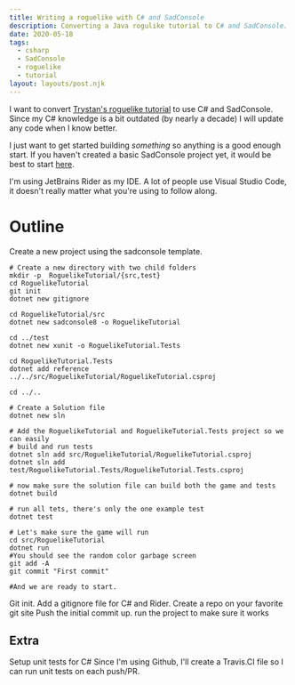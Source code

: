 ```yaml
---
title: Writing a roguelike with C# and SadConsole
description: Converting a Java rogulike tutorial to C# and SadConsole.
date: 2020-05-18
tags:
  - csharp
  - SadConsole
  - roguelike
  - tutorial
layout: layouts/post.njk
---
```


I want to convert [Trystan's roguelike tutorial](http://trystans.blogspot.com/) to use C# and SadConsole. Since my C# knowledge is a bit outdated (by nearly a decade) I will update any code when I know better.

I just want to get started building *something* so anything is a good enough start. If you haven't created a basic SadConsole project yet, it would be best to start [here](/posts/getting_started_with_dotnet_core_monogame_and_sadconsole/).

I'm using JetBrains Rider as my IDE. A lot of people use Visual Studio Code, it doesn't really matter what you're using to follow along.

# Outline

Create a new project using the sadconsole template.
```shell script
# Create a new directory with two child folders
mkdir -p  RoguelikeTutorial/{src,test}
cd RoguelikeTutorial
git init
dotnet new gitignore  

cd RoguelikeTutorial/src
dotnet new sadconsole8 -o RoguelikeTutorial

cd ../test
dotnet new xunit -o RoguelikeTutorial.Tests

cd RoguelikeTutorial.Tests
dotnet add reference ../../src/RoguelikeTutorial/RoguelikeTutorial.csproj

cd ../..

# Create a Solution file
dotnet new sln

# Add the RoguelikeTutorial and RoguelikeTutorial.Tests project so we can easily
# build and run tests
dotnet sln add src/RoguelikeTutorial/RoguelikeTutorial.csproj
dotnet sln add test/RoguelikeTutorial.Tests/RoguelikeTutorial.Tests.csproj

# now make sure the solution file can build both the game and tests
dotnet build

# run all tets, there's only the one example test
dotnet test

# Let's make sure the game will run
cd src/RoguelikeTutorial
dotnet run
#You should see the random color garbage screen
git add -A
git commit "First commit"

#And we are ready to start.
```
Git init.
Add a gitignore file for C# and Rider.
Create a repo on your favorite git site
Push the initial commit up.
run the project to make sure it works

## Extra
Setup unit tests for C#
Since I'm using Github, I'll create a Travis.CI file so I can run unit tests on each push/PR.


